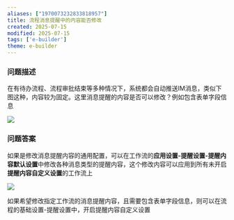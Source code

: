 ```yaml
---
aliases: ["1970073232833818957"]
title: 流程消息提醒中的内容能否修改
created: 2025-07-15
modified: 2025-07-15
tags: ['e-builder']
theme: e-builder
---
```


### 问题描述

在有待办流程、流程审批结束等多种情况下，系统都会自动推送IM消息，类似下图这种，内容较为固定。这里消息提醒的内容是否可以修改？例如包含表单字段信息

![](https://myhelpdoc.oss-cn-heyuan.aliyuncs.com/mdimages/26ea018387254c44d12bc5e7bccb5fce.jpg)

### 问题答案

如果是修改消息提醒内容的通用配置，可以在工作流的**应用设置-提醒设置-提醒内容默认设置**中修改各种消息类型的提醒内容，这个修改内容可以应用到所有未开启**提醒内容自定义设置**的工作流上

![](https://myhelpdoc.oss-cn-heyuan.aliyuncs.com/mdimages/a04af9f93a8fbbc74da2b0e9034f786e.jpg)

如果希望修改指定工作流的消息提醒内容，且需要包含表单字段信息，则可以在流程的基础设置-提醒设置中，开启提醒内容自定义设置

